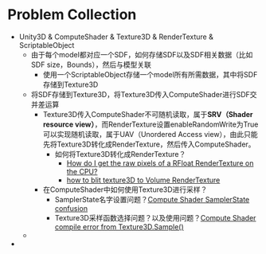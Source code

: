 # Problem Collection

+ Unity3D & ComputeShader & Texture3D & RenderTexture & ScriptableObject
  + 由于每个model都对应一个SDF，如何存储SDF以及SDF相关数据（比如SDF size，Bounds），然后与模型关联
    + 使用一个ScriptableObject存储一个model所有所需数据，其中将SDF存储到Texture3D
  + 将SDF存储到Texture3D，将Texture3D传入ComputeShader进行SDF交并差运算
    + Texture3D传入ComputeShader不可随机读取，属于**SRV（Shader resource view）**，而RenderTexture设置enableRandomWrite为True可以实现随机读取，属于UAV（Unordered Access view），由此只能先将Texture3D转化成RenderTexture，然后传入ComputeShader。
      + 如何将Texture3D转化成RenderTexture？
        + [How do I get the raw pixels of a RFloat RenderTexture on the CPU?](https://answers.unity.com/questions/1398173/how-do-i-get-the-raw-pixels-of-a-rfloat-rendertext.html?childToView=1846405#answer-1846405)
        + [how to blit texture3D to Volume RenderTexture](https://answers.unity.com/questions/1686993/how-to-blit-texture3d-to-volume-rendertexture.html)
    + 在ComputeShader中如何使用Texture3D进行采样？
      + SamplerState名字设置问题？[Compute Shader SamplerState confusion](https://forum.unity.com/threads/compute-shader-samplerstate-confusion.163591/)
      + Texture3D采样函数选择问题？以及使用问题？[Compute Shader compile error from Texture3D.Sample()](https://answers.unity.com/questions/1311444/compute-shader-compile-error-from-texture3dsample.html)
  + 
+ 

